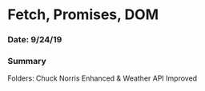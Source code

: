 # Fetch, Promises, DOM

### Date: 9/24/19

### Summary

Folders: Chuck Norris Enhanced & Weather API Improved
